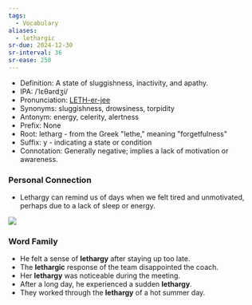 ```yaml
---
tags:
  - Vocabulary
aliases:
  - lethargic
sr-due: 2024-12-30
sr-interval: 36
sr-ease: 250
---
```

- Definition: A state of sluggishness, inactivity, and apathy.
- IPA: /ˈlɛθərdʒi/
- Pronunciation: [LETH-er-jee](https://www.google.com/search?q=how+to+pronounce=lethargy)
- Synonyms: sluggishness, drowsiness, torpidity
- Antonym: energy, celerity, alertness
- Prefix: None
- Root: letharg - from the Greek "lethe," meaning "forgetfulness"
- Suffix: y - indicating a state or condition
- Connotation: Generally negative; implies a lack of motivation or awareness.

### Personal Connection

- Lethargy can remind us of days when we felt tired and unmotivated, perhaps due to a lack of sleep or energy.

![](https://cdn.tgdd.vn/Files/2021/12/30/1408019/nuoc-tang-luc-wake-up-247-vi-ca-phe-co-ngon-khong-202112300701283850.jpg)
### Word Family
- He felt a sense of **lethargy** after staying up too late.
- The **lethargic** response of the team disappointed the coach.
- Her **lethargy** was noticeable during the meeting.
- After a long day, he experienced a sudden **lethargy**.
- They worked through the **lethargy** of a hot summer day.